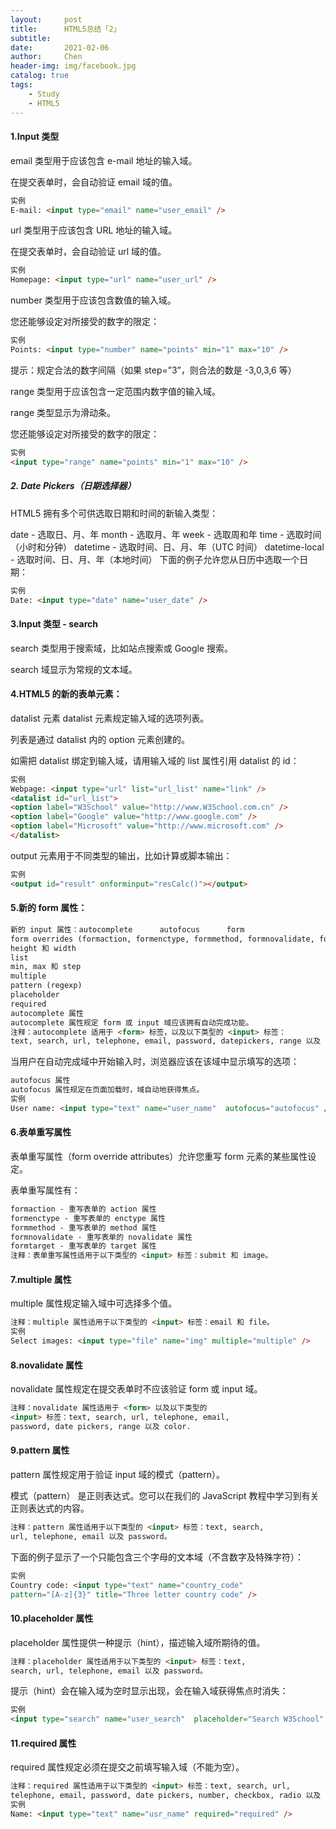 ```yaml
---
layout:     post
title:      HTML5总结「2」
subtitle:   
date:       2021-02-06
author:     Chen 
header-img: img/facebook.jpg
catalog: true
tags:
    - Study
	- HTML5
---
```


#### 1.Input 类型

email 类型用于应该包含 e-mail 地址的输入域。

在提交表单时，会自动验证 email 域的值。

```html
实例
E-mail: <input type="email" name="user_email" />
```

url 类型用于应该包含 URL 地址的输入域。

在提交表单时，会自动验证 url 域的值。

```html
实例
Homepage: <input type="url" name="user_url" />
```

number 类型用于应该包含数值的输入域。

您还能够设定对所接受的数字的限定：

```html
实例
Points: <input type="number" name="points" min="1" max="10" />
```

提示：规定合法的数字间隔（如果 step=”3”，则合法的数是 -3,0,3,6 等）

range 类型用于应该包含一定范围内数字值的输入域。

range 类型显示为滑动条。

您还能够设定对所接受的数字的限定：

```html
实例
<input type="range" name="points" min="1" max="10" />
```

##### 2. Date Pickers（日期选择器）

HTML5 拥有多个可供选取日期和时间的新输入类型：

date - 选取日、月、年
month - 选取月、年
week - 选取周和年
time - 选取时间（小时和分钟）
datetime - 选取时间、日、月、年（UTC 时间）
datetime-local - 选取时间、日、月、年（本地时间）
下面的例子允许您从日历中选取一个日期：

```html
实例
Date: <input type="date" name="user_date" />
```

#### 3.Input 类型 - search

search 类型用于搜索域，比如站点搜索或 Google 搜索。

search 域显示为常规的文本域。

#### 4.HTML5 的新的表单元素：

datalist 元素
datalist 元素规定输入域的选项列表。

列表是通过 datalist 内的 option 元素创建的。

如需把 datalist 绑定到输入域，请用输入域的 list 属性引用 datalist 的 id：

```html
实例
Webpage: <input type="url" list="url_list" name="link" />
<datalist id="url_list">
<option label="W3School" value="http://www.W3School.com.cn" />
<option label="Google" value="http://www.google.com" />
<option label="Microsoft" value="http://www.microsoft.com" />
</datalist>
```

output 元素用于不同类型的输出，比如计算或脚本输出：

```html
实例
<output id="result" onforminput="resCalc()"></output>
```

#### 5.新的 form 属性：

```html
新的 input 属性：autocomplete      autofocus      form
form overrides (formaction, formenctype, formmethod, formnovalidate, formtarget)
height 和 width
list
min, max 和 step
multiple
pattern (regexp)
placeholder
required
autocomplete 属性
autocomplete 属性规定 form 或 input 域应该拥有自动完成功能。
注释：autocomplete 适用于 <form> 标签，以及以下类型的 <input> 标签：
text, search, url, telephone, email, password, datepickers, range 以及 color。
```

当用户在自动完成域中开始输入时，浏览器应该在该域中显示填写的选项：

```html
autofocus 属性
autofocus 属性规定在页面加载时，域自动地获得焦点。
实例
User name: <input type="text" name="user_name"  autofocus="autofocus" />
```

#### 6.表单重写属性

表单重写属性（form override attributes）允许您重写 form 元素的某些属性设定。

表单重写属性有：

```html
formaction - 重写表单的 action 属性
formenctype - 重写表单的 enctype 属性
formmethod - 重写表单的 method 属性
formnovalidate - 重写表单的 novalidate 属性
formtarget - 重写表单的 target 属性
注释：表单重写属性适用于以下类型的 <input> 标签：submit 和 image。
```

#### 7.multiple 属性

multiple 属性规定输入域中可选择多个值。

```html
注释：multiple 属性适用于以下类型的 <input> 标签：email 和 file。
实例
Select images: <input type="file" name="img" multiple="multiple" />
```

#### 8.novalidate 属性

novalidate 属性规定在提交表单时不应该验证 form 或 input 域。

```html
注释：novalidate 属性适用于 <form> 以及以下类型的 
<input> 标签：text, search, url, telephone, email, 
password, date pickers, range 以及 color.
```

#### 9.pattern 属性

pattern 属性规定用于验证 input 域的模式（pattern）。

模式（pattern） 是正则表达式。您可以在我们的 JavaScript 教程中学习到有关正则表达式的内容。

```html
注释：pattern 属性适用于以下类型的 <input> 标签：text, search,
url, telephone, email 以及 password。
```

下面的例子显示了一个只能包含三个字母的文本域（不含数字及特殊字符）：

```html
实例
Country code: <input type="text" name="country_code"
pattern="[A-z]{3}" title="Three letter country code" />
```

#### 10.placeholder 属性

placeholder 属性提供一种提示（hint），描述输入域所期待的值。

```html
注释：placeholder 属性适用于以下类型的 <input> 标签：text,
search, url, telephone, email 以及 password。
```

提示（hint）会在输入域为空时显示出现，会在输入域获得焦点时消失：

```html
实例
<input type="search" name="user_search"  placeholder="Search W3School" />
```

#### 11.required 属性

required 属性规定必须在提交之前填写输入域（不能为空）。

```html
注释：required 属性适用于以下类型的 <input> 标签：text, search, url,
telephone, email, password, date pickers, number, checkbox, radio 以及 file。
实例
Name: <input type="text" name="usr_name" required="required" />
```